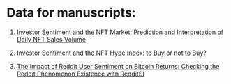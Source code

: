 # Data for manuscripts:

1. [Investor Sentiment and the NFT Market: Prediction and Interpretation of Daily NFT Sales Volume](https://github.com/Bakibak/Data/blob/main/Data.xlsx)
   
2. [Investor Sentiment and the NFT Hype Index: to Buy or not to Buy?](https://github.com/Bakibak/Data/blob/main/Data_NFT_Hype_Index.xlsx)

3. [The Impact of Reddit User Sentiment on Bitcoin Returns: Checking the Reddit Phenomenon Existence with RedditSI](https://github.com/Bakibak/Data/blob/main/Data_RedditSI.xlsx)
